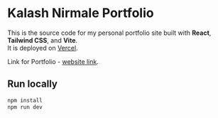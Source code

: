 # Kalash Nirmale Portfolio

This is the source code for my personal portfolio site built with **React**, **Tailwind CSS**, and **Vite**.  
It is deployed on [Vercel](https://vercel.com/).

Link for Portfolio - [website link](https://kalashnirmale-portfolio.vercel.app/).
## Run locally

```bash
npm install
npm run dev
